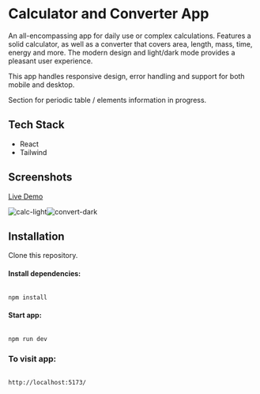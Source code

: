 # Calculator and Converter App

An all-encompassing app for daily use or complex calculations. Features a solid calculator, as well as a converter that covers area, length, mass, time, energy and more. The modern design and light/dark mode provides a pleasant user experience.

This app handles responsive design, error handling and support for both mobile and desktop.

Section for periodic table / elements information in progress.

## Tech Stack

+ React
+ Tailwind

## Screenshots

[Live Demo](https://qhf5xj-5173.csb.app/)

![calc-light](https://github.com/tildajson/React-calculator-converter/assets/130234732/6885e70f-a780-4359-8add-b307a700f11a)![convert-dark](https://github.com/tildajson/React-calculator-converter/assets/130234732/e2741181-b924-47f2-96a3-cafc92a67d5b)


## Installation

Clone this repository.

#### Install dependencies:

```bash

npm install

```

#### Start app:

```bash

npm run dev

```

### To visit app:

```bash

http://localhost:5173/

```
